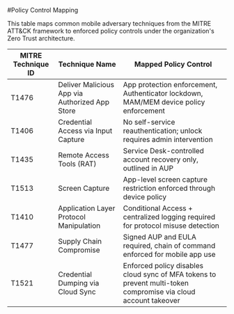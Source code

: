 #Policy Control Mapping

This table maps common mobile adversary techniques from the MITRE ATT&CK framework to enforced policy controls under the organization's Zero Trust architecture.

| MITRE Technique ID | Technique Name                                 | Mapped Policy Control                                                                                          |
|--------------------|------------------------------------------------|------------------------------------------------------------------------------------------------------------------|
| T1476              | Deliver Malicious App via Authorized App Store | App protection enforcement, Authenticator lockdown, MAM/MEM device policy enforcement                          |
| T1406              | Credential Access via Input Capture            | No self-service reauthentication; unlock requires admin intervention                                           |
| T1435              | Remote Access Tools (RAT)                      | Service Desk-controlled account recovery only, outlined in AUP                                                 |
| T1513              | Screen Capture                                 | App-level screen capture restriction enforced through device policy                                            |
| T1410              | Application Layer Protocol Manipulation        | Conditional Access + centralized logging required for protocol misuse detection                                |
| T1477              | Supply Chain Compromise                        | Signed AUP and EULA required, chain of command enforced for mobile app use                                     |
| T1521              | Credential Dumping via Cloud Sync              | Enforced policy disables cloud sync of MFA tokens to prevent multi-token compromise via cloud account takeover |

